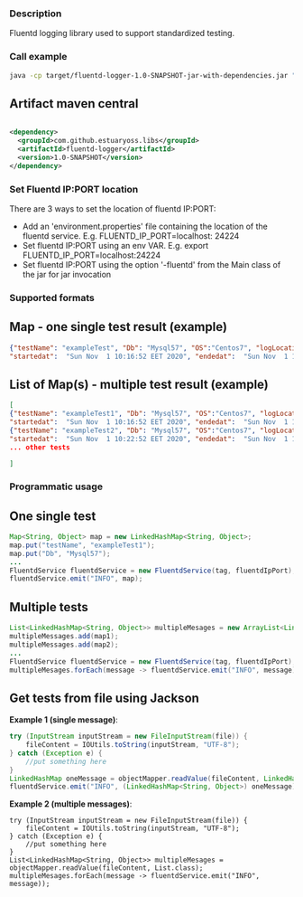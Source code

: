 ### Description

Fluentd logging library used to support standardized testing.

### Call example

```bash
java -cp target/fluentd-logger-1.0-SNAPSHOT-jar-with-dependencies.jar "com.github.estuaryoss.libs.fluentdlogger.Main" -tag tag -file testResults.json -fluentd 127.0.0.1:24224
```

## Artifact maven central

```xml

<dependency>
  <groupId>com.github.estuaryoss.libs</groupId>
  <artifactId>fluentd-logger</artifactId>
  <version>1.0-SNAPSHOT</version>
</dependency>
```

### Set Fluentd IP:PORT location

There are 3 ways to set the location of fluentd IP:PORT:

- Add an 'environment.properties' file containing the location of the fluentd service. E.g. FLUENTD_IP_PORT=localhost:
  24224
- Set fluentd IP:PORT using an env VAR. E.g. export FLUENTD_IP_PORT=localhost:24224
- Set fluentd IP:PORT using the option '-fluentd' from the Main class of the jar for jar invocation

### Supported formats

## Map - one single test result (example)

```json
{"testName": "exampleTest", "Db": "Mysql57", "OS":"Centos7", "logLocation": "http://logdatabase.com/exampleTest", 
"startedat":  "Sun Nov  1 10:16:52 EET 2020", "endedat":  "Sun Nov  1 10:22:52 EET 2020", ...otherinformation}
```

## List of Map(s) - multiple test result (example)

```json
[
{"testName": "exampleTest1", "Db": "Mysql57", "OS":"Centos7", "logLocation": "http://logdatabase.com/exampleTest1", 
"startedat":  "Sun Nov  1 10:16:52 EET 2020", "endedat":  "Sun Nov  1 10:22:52 EET 2020", ...otherinformation},
{"testName": "exampleTest2", "Db": "Mysql57", "OS":"Centos7", "logLocation": "http://logdatabase.com/exampleTest2", 
"startedat":  "Sun Nov  1 10:22:52 EET 2020", "endedat":  "Sun Nov  1 10:30:52 EET 2020", ...otherinformation}
... other tests

]
```

### Programmatic usage

## One single test

```java
Map<String, Object> map = new LinkedHashMap<String, Object>;
map.put("testName", "exampleTest1");
map.put("Db", "Mysql57");
...
FluentdService fluentdService = new FluentdService(tag, fluentdIpPort);
fluentdService.emit("INFO", map);
```

## Multiple tests

```java
List<LinkedHashMap<String, Object>> multipleMesages = new ArrayList<LinkedHashMap<String,Object>>();
multipleMessages.add(map1);
multipleMessages.add(map2);
...
FluentdService fluentdService = new FluentdService(tag, fluentdIpPort);
multipleMesages.forEach(message -> fluentdService.emit("INFO", message));
```

## Get tests from file using Jackson

**Example 1 (single message)**:

```java
try (InputStream inputStream = new FileInputStream(file)) {
    fileContent = IOUtils.toString(inputStream, "UTF-8");
} catch (Exception e) {
    //put something here
}
LinkedHashMap oneMessage = objectMapper.readValue(fileContent, LinkedHashMap.class);
fluentdService.emit("INFO", (LinkedHashMap<String, Object>) oneMessage);
```

**Example 2 (multiple messages)**:

```
try (InputStream inputStream = new FileInputStream(file)) {
    fileContent = IOUtils.toString(inputStream, "UTF-8");
} catch (Exception e) {
    //put something here
}
List<LinkedHashMap<String, Object>> multipleMesages = objectMapper.readValue(fileContent, List.class);
multipleMesages.forEach(message -> fluentdService.emit("INFO", message));
```
